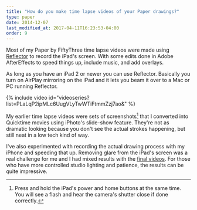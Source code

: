 ```yaml
---
title: "How do you make time lapse videos of your Paper drawings?"
type: paper
date: 2014-12-07
last_modified_at: 2017-04-11T16:23:53-04:00
order: 9
---
```


Most of my Paper by FiftyThree time lapse videos were made using [Reflector](http://www.airsquirrels.com/reflector/) to record the iPad's screen. With some edits done in Adobe AfterEffects to speed things up, include music, and add overlays.

As long as you have an iPad 2 or newer you can use Reflector. Basically you turn on AirPlay mirroring on the iPad and it lets you beam it over to a Mac or PC running Reflector.

{% include video id="videoseries?list=PLaLqP2ipMLc6UugVLyTwWTiFtmmZzj7ao&amp;" %}

My earlier time lapse videos were sets of screenshots[^screenshot] that I converted into Quicktime movies using iPhoto's slide-show feature. They're not as dramatic looking because you don't see the actual strokes happening, but still neat in a low tech kind of way.

[^screenshot]: Press and hold the iPad's power and home buttons at the same time. You will see a flash and hear the camera's shutter close if done correctly.

I've also experimented with recording the actual drawing process with my iPhone and speeding that up. Removing glare from the iPad's screen was a real challenge for me and I had mixed results with the [final videos](https://www.youtube.com/watch?v=JqVzqVG0e5g&index=8&list=PLaLqP2ipMLc6UugVLyTwWTiFtmmZzj7ao). For those who have more controlled studio lighting and patience, the results can be quite impressive.
